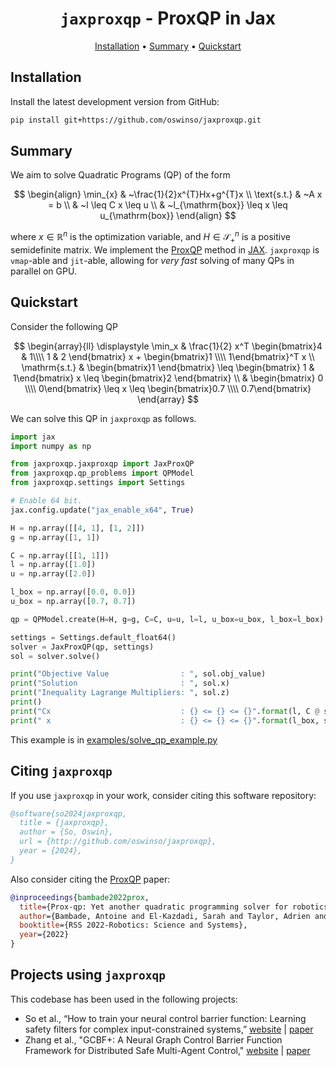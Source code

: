
<div align="center">

# `jaxproxqp` - ProxQP in Jax

[Installation](#installation) •
[Summary](#summary) •
[Quickstart](#quickstart)

</div>

## Installation
Install the latest development version from GitHub:
```bash
pip install git+https://github.com/oswinso/jaxproxqp.git
```

## Summary
We aim to solve Quadratic Programs (QP) of the form

$$
\begin{align}
\min_{x} &  ~\frac{1}{2}x^{T}Hx+g^{T}x \\
\text{s.t.} & ~A x = b \\
& ~l \leq C x \leq u \\
& ~l_{\mathrm{box}} \leq x \leq u_{\mathrm{box}}
\end{align}
$$

where $x \in \mathbb{R}^n$ is the optimization variable, and $H \in \mathcal{S}^n_+$ is a positive semidefinite matrix. We implement the [ProxQP](https://www.roboticsproceedings.org/rss18/p040.pdf) method in [JAX](https://github.com/google/jax). `jaxproxqp` is `vmap`-able and `jit`-able, allowing for _very fast_ solving of many QPs in parallel on GPU.

## Quickstart
Consider the following QP

$$
  \begin{array}{ll}
    \displaystyle \min_x & \frac{1}{2} x^T \begin{bmatrix}4 & 1\\\\ 1 & 2 \end{bmatrix} x + \begin{bmatrix}1 \\\\ 1\end{bmatrix}^T x \\
    \mathrm{s.t.} & \begin{bmatrix}1 \end{bmatrix} \leq \begin{bmatrix} 1 & 1\end{bmatrix} x \leq  \begin{bmatrix}2 \end{bmatrix} \\
    & \begin{bmatrix} 0 \\\\ 0\end{bmatrix} \leq x \leq \begin{bmatrix}0.7 \\\\ 0.7\end{bmatrix}
  \end{array}
$$

We can solve this QP in `jaxproxqp` as follows.
```python
import jax
import numpy as np

from jaxproxqp.jaxproxqp import JaxProxQP
from jaxproxqp.qp_problems import QPModel
from jaxproxqp.settings import Settings

# Enable 64 bit.
jax.config.update("jax_enable_x64", True)

H = np.array([[4, 1], [1, 2]])
g = np.array([1, 1])

C = np.array([[1, 1]])
l = np.array([1.0])
u = np.array([2.0])

l_box = np.array([0.0, 0.0])
u_box = np.array([0.7, 0.7])

qp = QPModel.create(H=H, g=g, C=C, u=u, l=l, u_box=u_box, l_box=l_box)

settings = Settings.default_float64()
solver = JaxProxQP(qp, settings)
sol = solver.solve()

print("Objective Value                : ", sol.obj_value)
print("Solution                       : ", sol.x)
print("Inequality Lagrange Multipliers: ", sol.z)
print()
print("Cx                             : {} <= {} <= {}".format(l, C @ sol.x, u))
print(" x                             : {} <= {} <= {}".format(l_box, sol.x, u_box))
```
This example is in [examples/solve_qp_example.py](examples/solve_qp_example.py)

## Citing `jaxproxqp`
If you use `jaxproxqp` in your work, consider citing this software repository:
```bibtex
@software{so2024jaxproxqp,
  title = {jaxproxqp},
  author = {So, Oswin},
  url = {http://github.com/oswinso/jaxproxqp},
  year = {2024},
}
```
Also consider citing the [ProxQP](https://www.roboticsproceedings.org/rss18/p040.pdf) paper:
```bibtex
@inproceedings{bambade2022prox,
  title={Prox-qp: Yet another quadratic programming solver for robotics and beyond},
  author={Bambade, Antoine and El-Kazdadi, Sarah and Taylor, Adrien and Carpentier, Justin},
  booktitle={RSS 2022-Robotics: Science and Systems},
  year={2022}
}
```

## Projects using `jaxproxqp`
This codebase has been used in the following projects:
- So et al., “How to train your neural control barrier function: Learning
safety filters for complex input-constrained systems,” [website](https://mit-realm.github.io/pncbf/) | [paper](https://arxiv.org/abs/2310.15478) 
- Zhang et al., "GCBF+: A Neural Graph Control Barrier Function Framework for Distributed Safe Multi-Agent Control," [website](https://mit-realm.github.io/gcbfplus-website) | [paper](https://arxiv.org/abs/2401.14554)
